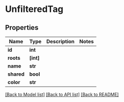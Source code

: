 # UnfilteredTag


## Properties

Name | Type | Description | Notes
------------ | ------------- | ------------- | -------------
**id** | **int** |  | 
**roots** | **[int]** |  | 
**name** | **str** |  | 
**shared** | **bool** |  | 
**color** | **str** |  | 

[[Back to Model list]](../#documentation-for-models) [[Back to API list]](../#documentation-for-api-endpoints) [[Back to README]](../)


